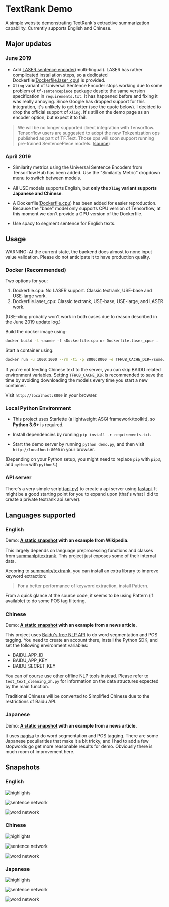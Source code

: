 # TextRank Demo

A simple website demonstrating TextRank's extractive summarization capability. Currently supports English and Chinese.

## Major updates

### June 2019

- Add [LASER sentence encoder](https://github.com/facebookresearch/LASER)(multi-lingual). LASER has rather complicated installation steps, so a dedicated Dockerfile([Dockerfile.laser_cpu](Dockerfile.laser_cpu)) is provided.
- `Xling` variant of Universal Sentence Encoder stops working due to some problem of `tf-sentencepiece` package despite the same version specification in `requirements.txt`. It has happened before and fixing it was really annoying. Since Google has dropped support for this integration, it's unlikely to get better (see the quote below). I decided to drop the official support of `Xling`. It's still on the demo page as an encoder option, but expect it to fail.

> We will be no longer supported direct integration with Tensorflow. Tensorflow users are suggested to adopt the new Tokzenization ops published as part of TF.Text. Those ops will soon support running pre-trained SentencePiece models.  ([source](https://github.com/google/sentencepiece#tensorflow-module))

### April 2019

- Similarity metrics using the Universal Sentence Encoders from Tensorflow Hub has been added. Use the "Similarity Metric" dropdown menu to switch between models.

- All USE models supports English, but **only the `Xling` variant supports Japanese and Chinese**.

- A Dockerfile([Dockerfile.cpu](Dockerfile.cpu)) has been added for easier reproduction. Because the "base" model only supports CPU version of Tensorflow, at this moment we don't provide a GPU version of the Dockerfile.

- Use spacy to segment sentence for English texts.

## Usage

WARNING: At the current state, the backend does almost to none input value validation. Please do not anticipate it to have production quality.

### Docker (Recommended)

Two options for you:

1. Dockerfile.cpu: No LASER support. Classic textrank, USE-base and USE-large work.
2. Dockerfile.laser_cpu: Classic textrank, USE-base, USE-large, and LASER work.

(USE-xling probably won't work in both cases due to reason described in the June 2019 update log.)

Build the docker image using:

```bash
docker build -t <name> -f <Dockerfile.cpu or Dockerfile.laser_cpu> .
```

Start a container using:

```bash
docker run -u 1000:1000 --rm -ti -p 8000:8000 -e TFHUB_CACHE_DIR=/some/path/tf_hub_cache/ -e BAIDU_APP_ID=<ID> -e BAIDU_APP_KEY=<key> -e BAIDU_SECRET_KEY=<secret> -v /some/path:/some/path <name>
```

If you're not feeding Chinese text to the server, you can skip BAIDU related environment variables. Setting `TFHUB_CACHE_DIR` is recommended to save the time by avoiding downloading the models every time you start a new container.

Visit `http://localhost:8000` in your browser.

### Local Python Environment

* This project uses Starlette (a lightweight ASGI framework/toolkit), so **Python 3.6+** is required.

* Install dependencies by running `pip install -r requirements.txt`.

* Start the demo server by running `python demo.py`, and then visit `http://localhost:8000` in your browser.

(Depending on your Python setup, you might need to replace `pip` with `pip3`, and `python` with `python3`.)

### API server

There's a very simple script([api.py](api.py)) to create a api server using [fastapi](https://github.com/tiangolo/fastapi). It might be a good starting point for you to expand upon (that's what I did to create a private textrank api server).

## Languages supported

### English

Demo: **[A static snapshot](https://publicb2.ceshine.net/file/ceshine-public/misc/textrank_demo.html) with an example from Wikipedia.**

This largely depends on language preprocessing functions and classes from [summanlp/textrank](https://github.com/summanlp/textrank). This project just exposes some of their internal data.

Accoring to [summanlp/textrank](https://github.com/summanlp/textrank), you can install an extra library to improve keyword extraction:

> For a better performance of keyword extraction, install Pattern.

From a quick glance at the source code, it seems to be using Pattern (if available) to do some POS tag filtering.

### Chinese

Demo: **[A static snapshot](https://publicb2.ceshine.net/file/ceshine-public/misc/textrank_demo_zh.html) with an example from a news article.**

This project uses [Baidu's free NLP API](https://cloud.baidu.com/product/nlp) to do word segmentation and POS tagging. You need to create an account there, install the Python SDK, and set the following environment variables:

* BAIDU_APP_ID
* BAIDU_APP_KEY
* BAIDU_SECRET_KEY

You can of course use other offline NLP tools instead. Please refer to `test_text_cleaning_zh.py` for information on the data structures expected by the main function.

Traditional Chinese will be converted to Simplified Chinese due to the restrictions of Baidu API.

### Japanese

Demo: **[A static snapshot](https://publicb2.ceshine.net/file/ceshine-public/misc/textrank_demo_ja.html) with an example from a news article.**

It uses [nagisa](https://github.com/taishi-i/nagisa) to do word segmentation and POS tagging. There are some Japanese peculiarities that make it a bit tricky, and I had to add a few stopwords go get more reasonable results for demo. Obviously there is much room of improvement here.


## Snapshots

### English

![highlights](imgs/snapshot_texts.png)

![sentence network](imgs/snapshot_sentence_network.png)

![word network](imgs/snapshot_word_network.png)

### Chinese

![highlights](imgs/snapshot_zh_texts.png)

![sentence network](imgs/snapshot_zh_sentence_network.png)

![word network](imgs/snapshot_zh_word_network.png)

### Japanese

![highlights](imgs/snapshot_ja_texts.png)

![sentence network](imgs/snapshot_ja_sentence_network.png)

![word network](imgs/snapshot_ja_word_network.png)